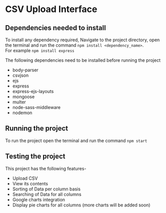 # CSV Upload Interface

## Dependencies needed to install

To install any dependency required, Navigate to the project directory, open the terminal and run the command `npm install <dependency_name>`.\
For example `npm install express`

The following dependencies need to be installed before running the project

* body-parser
* csvjson
* ejs
* express
* express-ejs-layouts
* mongoose
* multer
* node-sass-middleware
* nodemon

## Running the project

To run the project open the terminal and run the command `npm start`

## Testing the project

This project has the following features-

* Upload CSV
* View its contents
* Sorting of Data per column basis
* Searching of Data for all columns
* Google charts integration
* Display pie charts for all columns (more charts will be added soon)